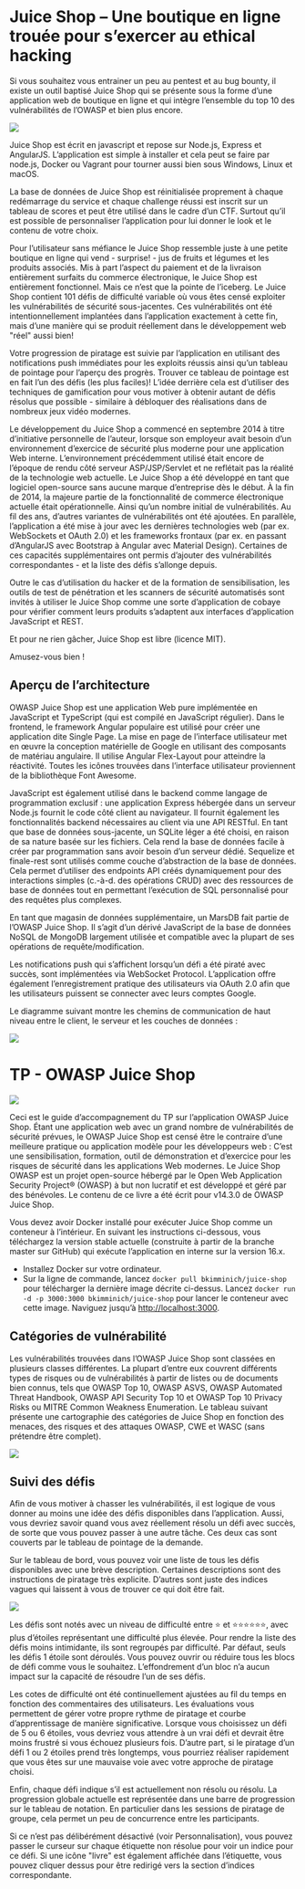# Juice Shop – Une boutique en ligne trouée pour s’exercer au ethical hacking

Si vous souhaitez vous entrainer un peu au pentest et au bug bounty, il existe un outil baptisé Juice Shop qui se présente sous la forme d’une application web de boutique en ligne et qui intègre l’ensemble du top 10 des vulnérabilités de l’OWASP et bien plus encore.

![](https://korben.info/app/uploads/2018/05/image-2.gif)

Juice Shop est écrit en javascript et repose sur Node.js, Express et AngularJS. L’application est simple à installer et cela peut se faire par node.js, Docker ou Vagrant pour tourner aussi bien sous Windows, Linux et macOS.

La base de données de Juice Shop est réinitialisée proprement à chaque redémarrage du service et chaque challenge réussi est inscrit sur un tableau de scores et peut être utilisé dans le cadre d’un CTF. Surtout qu’il est possible de personnaliser l’application pour lui donner le look et le contenu de votre choix.

Pour l’utilisateur sans méfiance le Juice Shop ressemble juste à une petite boutique en ligne qui vend - surprise! - jus de fruits et légumes et les produits associés. Mis à part l’aspect du paiement et de la livraison entièrement surfaits du commerce électronique, le Juice Shop est entièrement fonctionnel. Mais ce n’est que la pointe de l’iceberg. Le Juice Shop contient 101 défis de difficulté variable où vous êtes censé exploiter les vulnérabilités de sécurité sous-jacentes. Ces vulnérabilités ont été intentionnellement implantées dans l’application exactement à cette fin, mais d’une manière qui se produit réellement dans le développement web "réel" aussi bien!

Votre progression de piratage est suivie par l’application en utilisant des notifications push immédiates pour les exploits réussis ainsi qu’un tableau de pointage pour l’aperçu des progrès. Trouver ce tableau de pointage est en fait l’un des défis (les plus faciles)! L’idée derrière cela est d’utiliser des techniques de gamification pour vous motiver à obtenir autant de défis résolus que possible - similaire à débloquer des réalisations dans de nombreux jeux vidéo modernes.

Le développement du Juice Shop a commencé en septembre 2014 à titre d’initiative personnelle de l’auteur, lorsque son employeur avait besoin d’un environnement d’exercice de sécurité plus moderne pour une application Web interne. L’environnement précédemment utilisé était encore de l’époque de rendu côté serveur ASP/JSP/Servlet et ne reflétait pas la réalité de la technologie web actuelle. Le Juice Shop a été développé en tant que logiciel open-source sans aucune marque d’entreprise dès le début. À la fin de 2014, la majeure partie de la fonctionnalité de commerce électronique actuelle était opérationnelle. Ainsi qu’un nombre initial de vulnérabilités. Au fil des ans, d’autres variantes de vulnérabilités ont été ajoutées. En parallèle, l’application a été mise à jour avec les dernières technologies web (par ex. WebSockets et OAuth 2.0) et les frameworks frontaux (par ex. en passant d’AngularJS avec Bootstrap à Angular avec Material Design). Certaines de ces capacités supplémentaires ont permis d’ajouter des vulnérabilités correspondantes - et la liste des défis s’allonge depuis.

Outre le cas d’utilisation du hacker et de la formation de sensibilisation, les outils de test de pénétration et les scanners de sécurité automatisés sont invités à utiliser le Juice Shop comme une sorte d’application de cobaye pour vérifier comment leurs produits s’adaptent aux interfaces d’application JavaScript et REST.

Et pour ne rien gâcher, Juice Shop est libre (licence MIT).

Amusez-vous bien !

## Aperçu de l’architecture

OWASP Juice Shop est une application Web pure implémentée en JavaScript et TypeScript (qui est compilé en JavaScript régulier). Dans le frontend, le framework Angular populaire est utilisé pour créer une application dite Single Page. La mise en page de l’interface utilisateur met en œuvre la conception matérielle de Google en utilisant des composants de matériau angulaire. Il utilise Angular Flex-Layout pour atteindre la réactivité. Toutes les icônes trouvées dans l’interface utilisateur proviennent de la bibliothèque Font Awesome.

JavaScript est également utilisé dans le backend comme langage de programmation exclusif : une application Express hébergée dans un serveur Node.js fournit le code côté client au navigateur. Il fournit également les fonctionnalités backend nécessaires au client via une API RESTful. En tant que base de données sous-jacente, un SQLite léger a été choisi, en raison de sa nature basée sur les fichiers. Cela rend la base de données facile à créer par programmation sans avoir besoin d’un serveur dédié. Sequelize et finale-rest sont utilisés comme couche d’abstraction de la base de données. Cela permet d’utiliser des endpoints API créés dynamiquement pour des interactions simples (c.-à-d. des opérations CRUD) avec des ressources de base de données tout en permettant l’exécution de SQL personnalisé pour des requêtes plus complexes.

En tant que magasin de données supplémentaire, un MarsDB fait partie de l’OWASP Juice Shop. Il s’agit d’un dérivé JavaScript de la base de données NoSQL de MongoDB largement utilisée et compatible avec la plupart de ses opérations de requête/modification.

Les notifications push qui s’affichent lorsqu’un défi a été piraté avec succès, sont implémentées via WebSocket Protocol. L’application offre également l’enregistrement pratique des utilisateurs via OAuth 2.0 afin que les utilisateurs puissent se connecter avec leurs comptes Google.

Le diagramme suivant montre les chemins de communication de haut niveau entre le client, le serveur et les couches de données :

![](https://pwning.owasp-juice.shop/introduction/img/architecture-diagram.png)

# TP - OWASP Juice Shop

![](https://pwning.owasp-juice.shop/cover.jpg)

Ceci est le guide d’accompagnement du TP sur l’application OWASP Juice Shop. Étant une application web avec un grand nombre de vulnérabilités de sécurité prévues, le OWASP Juice Shop est censé être le contraire d’une meilleure pratique ou application modèle pour les développeurs web : C’est une sensibilisation, formation, outil de démonstration et d’exercice pour les risques de sécurité dans les applications Web modernes. Le Juice Shop OWASP est un projet open-source hébergé par le Open Web Application Security Project® (OWASP) à but non lucratif et est développé et géré par des bénévoles. Le contenu de ce livre a été écrit pour v14.3.0 de OWASP Juice Shop.

Vous devez avoir Docker installé pour exécuter Juice Shop comme un conteneur à l’intérieur. En suivant les instructions ci-dessous, vous téléchargez la version stable actuelle (construite à partir de la branche master sur GitHub) qui exécute l’application en interne sur la version 16.x.

- Installez Docker sur votre ordinateur.
- Sur la ligne de commande, lancez `docker pull bkimminich/juice-shop` pour télécharger la dernière image décrite ci-dessus.
Lancez `docker run -d -p 3000:3000 bkimminich/juice-shop` pour lancer le conteneur avec cette image.
Naviguez jusqu’à <http://localhost:3000>.

## Catégories de vulnérabilité

Les vulnérabilités trouvées dans l’OWASP Juice Shop sont classées en plusieurs classes différentes. La plupart d’entre eux couvrent différents types de risques ou de vulnérabilités à partir de listes ou de documents bien connus, tels que OWASP Top 10, OWASP ASVS, OWASP Automated Threat Handbook, OWASP API Security Top 10 et OWASP Top 10 Privacy Risks ou MITRE Common Weakness Enumeration. Le tableau suivant présente une cartographie des catégories de Juice Shop en fonction des menaces, des risques et des attaques OWASP, CWE et WASC (sans prétendre être complet).

![](https://pwning.owasp-juice.shop/part1/img/categories.png)

## Suivi des défis

Afin de vous motiver à chasser les vulnérabilités, il est logique de vous donner au moins une idée des défis disponibles dans l’application. Aussi, vous devriez savoir quand vous avez réellement résolu un défi avec succès, de sorte que vous pouvez passer à une autre tâche. Ces deux cas sont couverts par le tableau de pointage de la demande.

Sur le tableau de bord, vous pouvez voir une liste de tous les défis disponibles avec une brève description. Certaines descriptions sont des instructions de piratage très explicite. D’autres sont juste des indices vagues qui laissent à vous de trouver ce qui doit être fait.

![](https://pwning.owasp-juice.shop/part1/img/score-board_partly.png)

Les défis sont notés avec un niveau de difficulté entre ⭐ et ⭐⭐⭐⭐⭐⭐, avec plus d’étoiles représentant une difficulté plus élevée. Pour rendre la liste des défis moins intimidante, ils sont regroupés par difficulté. Par défaut, seuls les défis 1 étoile sont déroulés. Vous pouvez ouvrir ou réduire tous les blocs de défi comme vous le souhaitez. L’effondrement d’un bloc n’a aucun impact sur la capacité de résoudre l’un de ses défis.

Les cotes de difficulté ont été continuellement ajustées au fil du temps en fonction des commentaires des utilisateurs. Les évaluations vous permettent de gérer votre propre rythme de piratage et courbe d’apprentissage de manière significative. Lorsque vous choisissez un défi de 5 ou 6 étoiles, vous devriez vous attendre à un vrai défi et devrait être moins frustré si vous échouez plusieurs fois. D’autre part, si le piratage d’un défi 1 ou 2 étoiles prend très longtemps, vous pourriez réaliser rapidement que vous êtes sur une mauvaise voie avec votre approche de piratage choisi.

Enfin, chaque défi indique s’il est actuellement non résolu ou résolu. La progression globale actuelle est représentée dans une barre de progression sur le tableau de notation. En particulier dans les sessions de piratage de groupe, cela permet un peu de concurrence entre les participants.

Si ce n’est pas délibérément désactivé (voir Personnalisation), vous pouvez passer le curseur sur chaque étiquette non résolue pour voir un indice pour ce défi. Si une icône "livre" est également affichée dans l’étiquette, vous pouvez cliquer dessus pour être redirigé vers la section d’indices correspondante.

<!--
Solution : 
- https://pwning.owasp-juice.shop/appendix/solutions.html
- https://curiositykillscolby.com/
- https://curiositykillscolby.com/2020/10/29/pwning-owasps-juice-shop-pt-1-security-policy/
-->